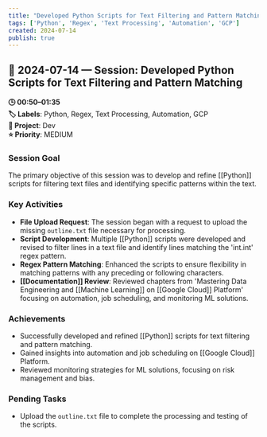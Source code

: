```yaml
---
title: "Developed Python Scripts for Text Filtering and Pattern Matching"
tags: ['Python', 'Regex', 'Text Processing', 'Automation', 'GCP']
created: 2024-07-14
publish: true
---
```


## 📅 2024-07-14 — Session: Developed Python Scripts for Text Filtering and Pattern Matching

**🕒 00:50–01:35**  
**🏷️ Labels**: Python, Regex, Text Processing, Automation, GCP  
**📂 Project**: Dev  
**⭐ Priority**: MEDIUM  


### Session Goal
The primary objective of this session was to develop and refine [[Python]] scripts for filtering text files and identifying specific patterns within the text.

### Key Activities
- **File Upload Request**: The session began with a request to upload the missing `outline.txt` file necessary for processing.
- **Script Development**: Multiple [[Python]] scripts were developed and revised to filter lines in a text file and identify lines matching the 'int.int' regex pattern.
- **Regex Pattern Matching**: Enhanced the scripts to ensure flexibility in matching patterns with any preceding or following characters.
- **[[Documentation]] Review**: Reviewed chapters from 'Mastering Data Engineering and [[Machine Learning]] on [[Google Cloud]] Platform' focusing on automation, job scheduling, and monitoring ML solutions.

### Achievements
- Successfully developed and refined [[Python]] scripts for text filtering and pattern matching.
- Gained insights into automation and job scheduling on [[Google Cloud]] Platform.
- Reviewed monitoring strategies for ML solutions, focusing on risk management and bias.

### Pending Tasks
- Upload the `outline.txt` file to complete the processing and testing of the scripts.
